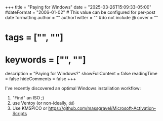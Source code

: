 +++
title = "Paying for Windows"
date = "2025-03-26T15:09:33-05:00"
#dateFormat = "2006-01-02" # This value can be configured for per-post date formatting
author = ""
authorTwitter = "" #do not include @
cover = ""
# tags = ["", ""]
# keywords = ["", ""]
description = "Paying for Windows?"
showFullContent = false
readingTime = false
hideComments = false
+++


I've recently discovered an optimal Windows installation workflow:

1. "Find" an ISO ;)
2. use Ventoy (or non-ideally, `dd`)
3. Use KMSPICO or <https://github.com/massgravel/Microsoft-Activation-Scripts>